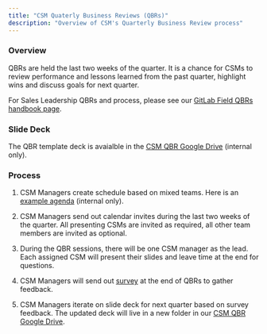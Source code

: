 ```yaml
---
title: "CSM Quaterly Business Reviews (QBRs)"
description: "Overview of CSM's Quarterly Business Review process"
---
```


### Overview

QBRs are held the last two weeks of the quarter. It is a chance for CSMs to review performance and lessons learned from the past quarter, highlight wins and discuss goals for next quarter. 

For Sales Leadership QBRs and process, please see our [GitLab Field QBRs handbook page](/handbook/sales/qbrs). 

### Slide Deck 

The QBR template deck is avaialble in the [CSM QBR Google Drive](https://drive.google.com/drive/folders/1AdeamKKuA7I3lfaPiQYieafPeQTU1X2z) (internal only).

### Process

1. CSM Managers create schedule based on mixed teams. Here is an [example agenda](https://docs.google.com/spreadsheets/d/10zpv32I2Cf7k_pkJzrl4fYskHdw5Q7ILwiJxYTUwaCk/edit?gid=1078734422#gid=1078734422) (internal only).

2. CSM Managers send out calendar invites during the last two weeks of the quarter. All presenting CSMs are invited as required, all other team members are invited as optional. 

3. During the QBR sessions, there will be one CSM manager as the lead. Each assigned CSM will present their slides and leave time at the end for questions. 

4. CSM Managers will send out [survey](https://www.surveymonkey.com/summary/XaqEykaiAAk9ughswshcF7XLhivxlSOLOuwR4N2AuTo_3D?tr_cta_number=1&tr_link_name=see_responses&ut_source=email&ut_source2=daily_summary&ut_source3=see_responses&) at the end of QBRs to gather feedback.

5. CSM Managers iterate on slide deck for next quarter based on survey feedback. The updated deck will live in a new folder in our [CSM QBR Google Drive](https://drive.google.com/drive/folders/1AdeamKKuA7I3lfaPiQYieafPeQTU1X2z). 
